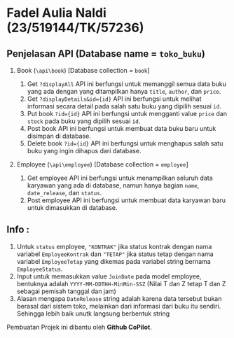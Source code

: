 # Fadel Aulia Naldi (23/519144/TK/57236)

## Penjelasan API (Database name = `toko_buku`)
1. Book (`\api\book`) [Database collection = `book`]
    1. Get `?displayAll`
        API ini berfungsi untuk memanggil semua data buku yang ada dengan yang ditampilkan hanya `title`, `author`, dan `price`.
    2. Get `?displayDetails&id={id}`
        API ini berfungsi untuk melihat informasi secara detail pada salah satu buku yang dipilih sesuai `id`.
    3. Put book `?id={id}`
        API ini berfungsi untuk mengganti value `price` dan `stock` pada buku yang dipilih sesuai `id`.
    4. Post book
        API ini berfungsi untuk membuat data buku baru untuk disimpan di database.
    5. Delete book `?id={id}`
        API ini berfungsi untuk menghapus salah satu buku yang ingin dihapus dari database.

2. Employee (`\api\employee`) [Database collection = `employee`]
    1. Get employee
        API ini berfungsi untuk menampilkan seluruh data karyawan yang ada di database, namun hanya bagian `name`, `date_release`, dan `status`.
    2. Post employee
        API ini berfungsi untuk membuat data karyawan baru untuk dimasukkan di database.


## Info :
1. Untuk `status` employee, `"KONTRAK"` jika status kontrak dengan nama    variabel `EmployeeKontrak` dan `"TETAP"` jika status tetap dengan nama variabel `EmployeeTetap` yang dikemas pada variabel string bernama `EmployeeStatus`.
2. Input untuk memasukkan value `JoinDate` pada model employee, bentuknya adalah `YYYY-MM-DDTHH-MinMin-SSZ` (Nilai T dan Z tetap T dan Z sebagai pemisah tanggal dan jam)
3. Alasan mengapa `DateRelease` string adalah karena data tersebut bukan berasal dari sistem toko, melainkan dari informasi dari buku itu sendiri. Sehingga lebih baik unutk langsung berbentuk string

Pembuatan Projek ini dibantu oleh **Github CoPilot**.